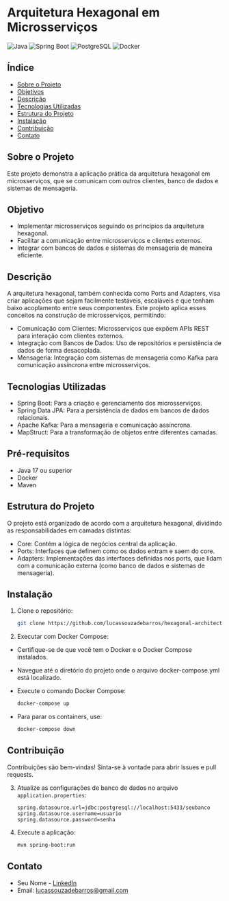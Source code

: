 # Arquitetura Hexagonal em Microsserviços

![Java](https://img.shields.io/badge/Java-ED8B00?style=for-the-badge&logo=java&logoColor=white)
![Spring Boot](https://img.shields.io/badge/Spring%20Boot-6DB33F?style=for-the-badge&logo=spring-boot&logoColor=white)
![PostgreSQL](https://img.shields.io/badge/postgresql-4169E1?style=for-the-badge&logo=postgresql&logoColor=blue&color=%23f6f7f8)
![Docker](https://img.shields.io/badge/docker-2496ED?style=for-the-badge&logo=docker&logoColor=white)

## Índice
- [Sobre o Projeto](#sobre-o-projeto)
- [Objetivos](#Objetivo)
- [Descrição](#Descrição)
- [Tecnologias Utilizadas](#tecnologias-utilizadas)
- [Estrutura do Projeto](#Estrutura-do-Projeto)
- [Instalação](#instalação)
- [Contribuição](#contribuição)
- [Contato](#contato)


## Sobre o Projeto
Este projeto demonstra a aplicação prática da arquitetura hexagonal em microsserviços, que se comunicam com outros clientes, banco de dados e sistemas de mensageria.

## Objetivo
- Implementar microsserviços seguindo os princípios da arquitetura hexagonal.
- Facilitar a comunicação entre microsserviços e clientes externos.
- Integrar com bancos de dados e sistemas de mensageria de maneira eficiente.

## Descrição
A arquitetura hexagonal, também conhecida como Ports and Adapters, visa criar aplicações que sejam facilmente testáveis, escaláveis e que tenham baixo acoplamento entre seus componentes. Este projeto aplica esses conceitos na construção de microsserviços, permitindo:

- Comunicação com Clientes: Microsserviços que expõem APIs REST para interação com clientes externos.
- Integração com Bancos de Dados: Uso de repositórios e persistência de dados de forma desacoplada.
- Mensageria: Integração com sistemas de mensageria como Kafka para comunicação assíncrona entre microsserviços.

## Tecnologias Utilizadas
- Spring Boot: Para a criação e gerenciamento dos microsserviços.
- Spring Data JPA: Para a persistência de dados em bancos de dados relacionais.
- Apache Kafka: Para a mensageria e comunicação assíncrona.
- MapStruct: Para a transformação de objetos entre diferentes camadas.

## Pré-requisitos
- Java 17 ou superior
- Docker
- Maven

## Estrutura do Projeto
O projeto está organizado de acordo com a arquitetura hexagonal, dividindo as responsabilidades 
em camadas distintas:

- Core: Contém a lógica de negócios central da aplicação.
- Ports: Interfaces que definem como os dados entram e saem do core.
- Adapters: Implementações das interfaces definidas nos ports, que lidam com a comunicação 
  externa (como banco de dados e sistemas de mensageria).


## Instalação
1. Clone o repositório:
    ```bash
    git clone https://github.com/lucassouzadebarros/hexagonal-architecture.git    
    ```
2. Executar com Docker Compose:

- Certifique-se de que você tem o Docker e o Docker Compose instalados.
- Navegue até o diretório do projeto onde o arquivo docker-compose.yml está localizado.
- Execute o comando Docker Compose:

    ```bash
    docker-compose up
    ```
- Para parar os containers, use:
     ```bash
    docker-compose down
    ```

## Contribuição
Contribuições são bem-vindas! Sinta-se à vontade para abrir issues e pull requests. 


3. Atualize as configurações de banco de dados no arquivo `application.properties`:
    ```properties
    spring.datasource.url=jdbc:postgresql://localhost:5433/seubanco
    spring.datasource.username=usuario
    spring.datasource.password=senha
    ```
4. Execute a aplicação:
    ```bash
    mvn spring-boot:run
    ```

## Contato
- Seu Nome - [LinkedIn](https://www.linkedin.com/in/lucassouzadebarros/)
- Email: lucassouzadebarros@gmail.com
